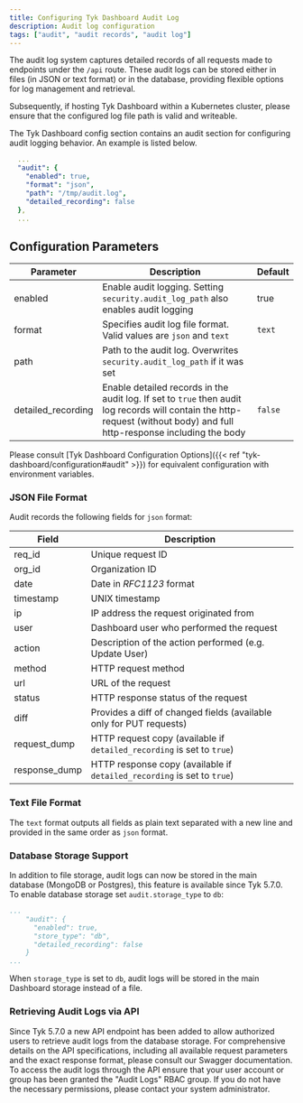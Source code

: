 ```yaml
---
title: Configuring Tyk Dashboard Audit Log
description: Audit log configuration
tags: ["audit", "audit records", "audit log"]
---
```


The audit log system captures detailed records of all requests made to endpoints under the `/api` route. These audit logs can be stored either in files (in JSON or text format) or in the database, providing flexible options for log management and retrieval.

Subsequently, if hosting Tyk Dashboard within a Kubernetes cluster, please ensure that the configured log file path is valid and writeable.

The Tyk Dashboard config section contains an audit section for configuring audit logging behavior. An example is listed below.

```yaml
  ...
  "audit": {
    "enabled": true,
    "format": "json",
    "path": "/tmp/audit.log",
    "detailed_recording": false
  },
  ...
```

## Configuration Parameters

| Parameter | Description | Default |
| ---- | ---- | ---- |
| enabled | Enable audit logging. Setting `security.audit_log_path` also enables audit logging | true |
| format | Specifies audit log file format. Valid values are `json` and `text` | `text` |
| path | Path to the audit log. Overwrites `security.audit_log_path` if it was set | |
| detailed_recording | Enable detailed records in the audit log. If set to `true` then audit log records will contain the http-request (without body) and full http-response including the body | `false` |

Please consult [Tyk Dashboard Configuration Options]({{< ref "tyk-dashboard/configuration#audit" >}}) for equivalent configuration with environment variables.

### JSON File Format

Audit records the following fields for `json` format:

| Field | Description |
| ---- | ---- |
| req_id | Unique request ID |
| org_id | Organization ID |
| date   | Date in *RFC1123* format |
| timestamp | UNIX timestamp |
| ip | IP address the request originated from |
| user | Dashboard user who performed the request |
| action | Description of the action performed (e.g. Update User) |
| method | HTTP request method |
| url | URL of the request |
| status | HTTP response status of the request |
| diff | Provides a diff of changed fields (available only for PUT requests) |
| request_dump | HTTP request copy (available if `detailed_recording` is set to `true`) |
| response_dump | HTTP response copy (available if `detailed_recording` is set to `true`) |

### Text File Format

The `text` format outputs all fields as plain text separated with a new line and provided in the same order as `json` format.

### Database Storage Support

In addition to file storage, audit logs can now be stored in the main database (MongoDB or Postgres), this feature is available since Tyk 5.7.0. To enable database storage set `audit.storage_type` to `db`:

```yaml
...
    "audit": {
      "enabled": true,
      "store_type": "db",
      "detailed_recording": false
    }
...
```

When `storage_type` is set to `db`, audit logs will be stored in the main Dashboard storage instead of a file.

### Retrieving Audit Logs via API

Since Tyk 5.7.0 a new API endpoint has been added to allow authorized users to retrieve audit logs from the database storage. For comprehensive details on the API specifications, including all available request parameters and the exact response format, please consult our Swagger documentation.
To access the audit logs through the API ensure that your user account or group has been granted the "Audit Logs" RBAC group. If you do not have the necessary permissions, please contact your system administrator.
